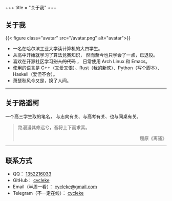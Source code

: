 +++
title = "关于我"
+++

## 关于我

{{< figure class="avatar" src="/avatar.png" alt="avatar">}}

- 一名在哈尔滨工业大学读计算机的大四学生。
- 从高中开始就学习了算法竞赛知识，
  然而至今也只学会了一点，已退役。
- 喜欢在开源社区学习~~别人的代码~~ ，
  日常使用 Arch Linux 和 Emacs。
- 使用的语言是 C++（又爱又恨）、Rust（我的新欢）、Python（写个脚本）、Haskell（爱但不会）。
- 萧瑟秋风今又是，换了人间。

---

## 关于路遥柯

一个高三学生取的笔名，
与志向有关、与高考有关、也与同桌有关。

> 路漫漫其修远兮，吾将上下而求索。
>
> <p align="right">屈原《离骚》</p>

---

## 联系方式

- QQ： [1352216033](http://wpa.qq.com/msgrd?v=3&uin=1352216033&site=qq&menu=yes)
- GitHub： [cycleke](https://github.com/cycleke/)
- Email（半周一看）： [cycleke@gmail.com](mailto:cycleke@gmail.com)
- Telegram（不一定在线）： [cycleke](tg://resolve?domain=cycleke)

